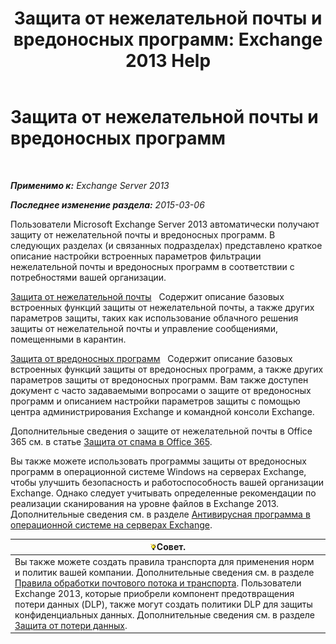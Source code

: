 ﻿---
title: 'Защита от нежелательной почты и вредоносных программ: Exchange 2013 Help'
TOCTitle: Защита от нежелательной почты и вредоносных программ
ms:assetid: 07d0f42d-2adc-48bf-b07f-189a560d365b
ms:mtpsurl: https://technet.microsoft.com/ru-ru/library/JJ150481(v=EXCHG.150)
ms:contentKeyID: 50487438
ms.date: 04/30/2018
mtps_version: v=EXCHG.150
ms.translationtype: HT
---

# Защита от нежелательной почты и вредоносных программ

 

_**Применимо к:** Exchange Server 2013_

_**Последнее изменение раздела:** 2015-03-06_

Пользователи Microsoft Exchange Server 2013 автоматически получают защиту от нежелательной почты и вредоносных программ. В следующих разделах (и связанных подразделах) представлено краткое описание настройки встроенных параметров фильтрации нежелательной почты и вредоносных программ в соответствии с потребностями вашей организации.

[Защита от нежелательной почты](anti-spam-protection-exchange-2013-help.md)   Содержит описание базовых встроенных функций защиты от нежелательной почты, а также других параметров защиты, таких как использование облачного решения защиты от нежелательной почты и управление сообщениями, помещенными в карантин.

[Защита от вредоносных программ](anti-malware-protection-exchange-2013-help.md)   Содержит описание базовых встроенных функций защиты от вредоносных программ, а также других параметров защиты от вредоносных программ. Вам также доступен документ с часто задаваемыми вопросами о защите от вредоносных программ и описанием настройки параметров защиты с помощью центра администрирования Exchange и командной консоли Exchange.

Дополнительные сведения о защите от нежелательной почты в Office 365 см. в статье [Защита от спама в Office 365](https://support.office.com/en-us/article/office-365-email-anti-spam-protection-6a601501-a6a8-4559-b2e7-56b59c96a586?ui=en-us%26rs=en-us%26ad=u).

Вы также можете использовать программы защиты от вредоносных программ в операционной системе Windows на серверах Exchange, чтобы улучшить безопасность и работоспособность вашей организации Exchange. Однако следует учитывать определенные рекомендации по реализации сканирования на уровне файлов в Exchange 2013. Дополнительные сведения см. в разделе [Антивирусная программа в операционной системе на серверах Exchange](anti-virus-software-in-the-operating-system-on-exchange-servers-exchange-2013-help.md).

<table>
<thead>
<tr class="header">
<th><img src="images/Bb124558.tip(EXCHG.150).gif" title="Совет" alt="Совет" />Совет.</th>
</tr>
</thead>
<tbody>
<tr class="odd">
<td>Вы также можете создать правила транспорта для применения норм и политик вашей компании. Дополнительные сведения см. в разделе <a href="mail-flow-rules-transport-rules-in-exchange-2013-exchange-2013-help.md">Правила обработки почтового потока и транспорта</a>. Пользователи Exchange 2013, которые приобрели компонент предотвращения потери данных (DLP), также могут создать политики DLP для защиты конфиденциальных данных. Дополнительные сведения см. в разделе <a href="technical-overview-of-dlp-data-loss-prevention-in-exchange.md">Защита от потери данных</a>.</td>
</tr>
</tbody>
</table>

